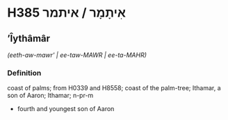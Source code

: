 # H385 אִיתָמָר / איתמר

## ʼÎythâmâr

_(eeth-aw-mawr' | ee-taw-MAWR | ee-ta-MAHR)_

### Definition

coast of palms; from H0339 and H8558; coast of the palm-tree; Ithamar, a son of Aaron; Ithamar; n-pr-m

- fourth and youngest son of Aaron
